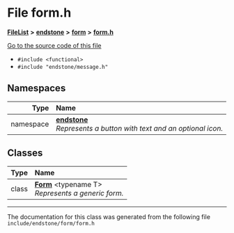 

# File form.h



[**FileList**](files.md) **>** [**endstone**](dir_6cf277b678674f97c7a2b6b3b2447b33.md) **>** [**form**](dir_0fd3b458603af3963ebb9c312a9238ec.md) **>** [**form.h**](form_8h.md)

[Go to the source code of this file](form_8h_source.md)



* `#include <functional>`
* `#include "endstone/message.h"`













## Namespaces

| Type | Name |
| ---: | :--- |
| namespace | [**endstone**](namespaceendstone.md) <br>_Represents a button with text and an optional icon._  |


## Classes

| Type | Name |
| ---: | :--- |
| class | [**Form**](classendstone_1_1Form.md) &lt;typename T&gt;<br>_Represents a generic form._  |



















































------------------------------
The documentation for this class was generated from the following file `include/endstone/form/form.h`

